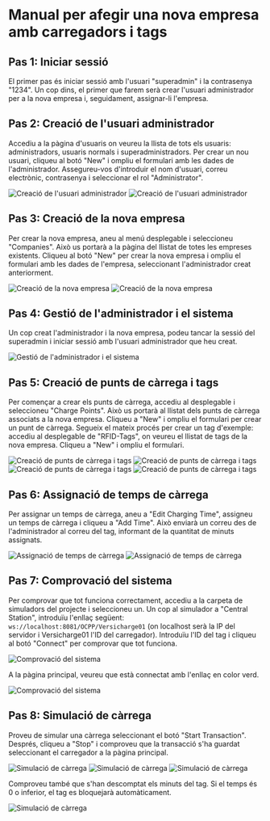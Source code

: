 # Manual per afegir una nova empresa amb carregadors i tags

## Pas 1: Iniciar sessió 

El primer pas és iniciar sessió amb l'usuari "superadmin" i la contrasenya "1234". Un cop dins, el primer que farem serà crear l'usuari administrador per a la nova empresa i, seguidament, assignar-li l'empresa.

## Pas 2: Creació de l'usuari administrador 

Accediu a la pàgina d'usuaris on veureu la llista de tots els usuaris: administradors, usuaris normals i superadministradors. Per crear un nou usuari, cliqueu al botó "New" i ompliu el formulari amb les dades de l'administrador. Assegureu-vos d'introduir el nom d'usuari, correu electrònic, contrasenya i seleccionar el rol "Administrator".

![Creació de l'usuari administrador](/images/1.png)
![Creació de l'usuari administrador](/images/2.png)

## Pas 3: Creació de la nova empresa 

Per crear la nova empresa, aneu al menú desplegable i seleccioneu "Companies". Això us portarà a la pàgina del llistat de totes les empreses existents. Cliqueu al botó "New" per crear la nova empresa i ompliu el formulari amb les dades de l'empresa, seleccionant l'administrador creat anteriorment.

![Creació de la nova empresa](/images/3.png)
![Creació de la nova empresa](/images/4.png)

## Pas 4: Gestió de l'administrador i el sistema 

Un cop creat l'administrador i la nova empresa, podeu tancar la sessió del superadmin i iniciar sessió amb l'usuari administrador que heu creat.

![Gestió de l'administrador i el sistema](/images/5.png)

## Pas 5: Creació de punts de càrrega i tags 

Per començar a crear els punts de càrrega, accediu al desplegable i seleccioneu "Charge Points". Això us portarà al llistat dels punts de càrrega associats a la nova empresa. Cliqueu a "New" i ompliu el formulari per crear un punt de càrrega.
Segueix el mateix procés per crear un tag d'exemple: accediu al desplegable de "RFID-Tags", on veureu el llistat de tags de la nova empresa. Cliqueu a "New" i ompliu el formulari.

![Creació de punts de càrrega i tags](/images/6.png)
![Creació de punts de càrrega i tags](/images/7.png)
![Creació de punts de càrrega i tags](/images/8.png)
![Creació de punts de càrrega i tags](/images/9.png)

## Pas 6: Assignació de temps de càrrega 

Per assignar un temps de càrrega, aneu a "Edit Charging Time", assigneu un temps de càrrega i cliqueu a "Add Time". Això enviarà un correu des de l'administrador al correu del tag, informant de la quantitat de minuts assignats.

![Assignació de temps de càrrega](/images/10.png)
![Assignació de temps de càrrega](/images/11.png)

## Pas 7: Comprovació del sistema 

Per comprovar que tot funciona correctament, accediu a la carpeta de simuladors del projecte i seleccioneu un. Un cop al simulador a "Central Station", introduïu l'enllaç següent: `ws://localhost:8081/OCPP/Versicharge01` (on localhost serà la IP del servidor i Versicharge01 l'ID del carregador). Introduïu l'ID del tag i cliqueu al botó "Connect" per comprovar que tot funciona.

![Comprovació del sistema](/images/12.png)

A la pàgina principal, veureu que està connectat amb l'enllaç en color verd.

![Comprovació del sistema](/images/13.png)

## Pas 8: Simulació de càrrega 

Proveu de simular una càrrega seleccionant el botó "Start Transaction". Després, cliqueu a "Stop" i comproveu que la transacció s'ha guardat seleccionant el carregador a la pàgina principal.

![Simulació de càrrega](/images/14.png)
![Simulació de càrrega](/images/15.png)
![Simulació de càrrega](/images/16.png)

Comproveu també que s'han descomptat els minuts del tag. Si el temps és 0 o inferior, el tag es bloquejarà automàticament.

![Simulació de càrrega](/images/17.png)
